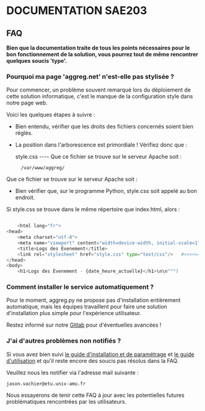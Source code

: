 # DOCUMENTATION SAE203

## FAQ

**Bien que la documentation traite de tous les points nécessaires pour le bon fonctionnement de la solution, vous pourrez tout de même rencontrer quelques soucis 'type'.**

### Pourquoi ma page 'aggreg.net' n'est-elle pas stylisée ?

Pour commencer, un problème souvent remarqué lors du déploiement de cette solution informatique, c'est le manque de la configuration style dans notre page web.

Voici les quelques étapes à suivre :

- Bien entendu, vérifier que les droits des fichiers concernés soient bien réglés.

- La position dans l'arborescence est primordiale ! Vérifiez donc que :

    style.css ---- Que ce fichier se trouve sur le serveur Apache soit :

        /var/www/aggreg/ 

Que ce fichier se trouve sur le serveur Apache soit :

- Bien vérifier que, sur le programme Python, style.css soit appelé au bon endroit.

Si style.css se trouve dans le même répertoire que index.html, alors :

```python

    <html lang="fr">
<head>
    <meta charset="utf-8">
    <meta name="viewport" content="width=device-width, initial-scale=1">
    <title>Logs des Évenement</title>                                       
    <link rel="stylesheet" href="style.css" type="text/css"/>   #<<<<<<<<<< Mettre le bon lien, dans ce cas, simplement le nom de la fiche de style          
</head>
<body>
    <h1>Logs des Évenement - {date_heure_actuelle}</h1>\n\n""")  

```

### Comment installer le service automatiquement ?

Pour le moment, aggreg.py ne propose pas d'installation entièrement automatique, mais les équipes travaillent pour faire une solution d'installation plus simple pour l'expérience utilisateur.

Restez informé sur notre [Gitlab](https://github.com/JasonVachier/SAE203/tree/main) pour d'éventuelles avancées !

### J'ai d'autres problèmes non notifiés ?

Si vous avez bien suivi [le guide d'installation et de paramétrage](Etape1.md) et [le guide d'utilisation](Etape2.md) et qu'il reste encore des soucis pas résolus dans la FAQ.

Veuillez nous les notifier via l'adresse mail suivante :

    jason.vachier@etu.univ-amu.fr

Nous essayerons de tenir cette FAQ à jour avec les potentielles futures problématiques rencontrées par les utilisateurs.

